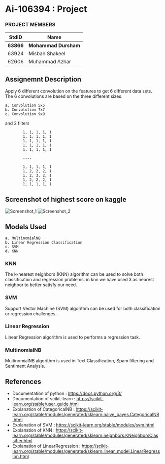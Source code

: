 # Ai-106394 : Project #
### PROJECT MEMBERS ###
StdID | Name
------------ | -------------
**63866** | **Mohammad Dursham** 
63924 | Misbah Shakeel
62606 | Muhammad Azhar
## Assignemnt Description ##
Apply 6 different convolution on the features to get 6 different data sets.
The 6 convolutions are based on the three different sizes.

    a. Convolution 5x5
    b. Convolution 7x7
    c. Convolution 9x9

and 2 filters

            1, 1, 1, 1, 1
            1, 1, 1, 1, 1
            1, 1, 1, 1, 1
            1, 1, 1, 1, 1
            1, 1, 1, 1, 1

            ----

            1, 1, 1, 1, 1
            1, 2, 2, 2, 1
            1, 2, 3, 2, 1
            1, 2, 2, 2, 1
            1, 1, 1, 1, 1

## Screenshot of highest score on kaggle ##
![Screenshot_1](https://user-images.githubusercontent.com/61589320/115714389-819b7880-a390-11eb-8965-c19dc0dcbc65.png)
![Screenshot_2](https://user-images.githubusercontent.com/61589320/115714413-86f8c300-a390-11eb-9aad-9d27a4110870.png)

## Models Used ##
    a. MultinomialNB
    b. Linear Regression Classification
    c. SVM
    d. KNN

### KNN ###
The k-nearest neighbors (KNN) algorithm can be used to solve both classification and regression problems. in knn we have used 3 as nearest neighbor to better satisfy our need.

### SVM ###
Support Vector Machine (SVM) algorithm can be used for both classification or regression challenges.

### Linear Regression ###
Linear Regression algorithm is used to performs a regression task.

### MultinomialNB ###
MultinomialNB algorithm is used in Text Classification, Spam filtering and Sentiment Analysis.

## References ##
- Documentation of python : https://docs.python.org/3/
- Documentation of scikit-learn : https://scikit-learn.org/stable/user_guide.html
- Explanation of CategoricalNB : https://scikit-learn.org/stable/modules/generated/sklearn.naive_bayes.CategoricalNB.html
- Explanation of SVM : https://scikit-learn.org/stable/modules/svm.html
- Explanation of KNN : https://scikit-learn.org/stable/modules/generated/sklearn.neighbors.KNeighborsClassifier.html
- Explanation of LinearRegression : https://scikit-learn.org/stable/modules/generated/sklearn.linear_model.LinearRegression.html
